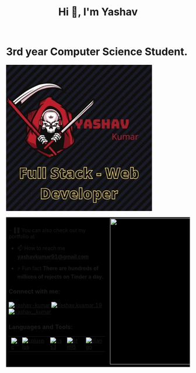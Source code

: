 
<h1 align="center">Hi 👋, I'm Yashav</h1>
<br/>
<h1>3rd year Computer Science Student.</h1>

<img src="Yashav.jpg" height="400"/>
 
<table bgcolor="black" border="0" >
 <tr>
   <td>
- 👨‍💻 You can also check out my portfolio at 

- 📫 How to reach me **yashavkumar91@gmail.com**

- ⚡ Fun fact **There are hundreds of millions of rejects on Tinder a day.**

<h3 >Connect with me:</h3>
<p >

<a href="https://www.linkedin.com/in/yashav-kumar/" target="blank"><img align="center" src="https://cdn.jsdelivr.net/npm/simple-icons@3.0.1/icons/linkedin.svg" alt="yashav-kumar" height="30" width="40" /></a>
<a href="https://www.facebook.com/Yashav.kumar.19" target="blank"><img align="center" src="https://cdn.jsdelivr.net/npm/simple-icons@3.0.1/icons/facebook.svg" alt="Yashav.kuamar.19" height="30" width="40" /></a>
<a href="https://www.instagram.com/yashav__kumar/" target="blank"><img align="center" src="https://cdn.jsdelivr.net/npm/simple-icons@3.0.1/icons/instagram.svg" alt="yashav__kumar" height="30" width="40" /></a>
</p>

<h3 align="left">Languages and Tools:</h3>
 
 <table algin="left" border="0">
    <tr>
      <td>
  <a href="https://www.cprogramming.com/" target="_blank"> <img src="https://devicons.github.io/devicon/devicon.git/icons/c/c-original.svg" alt="c" width="40" height="40"/> </a>
      </td>
      <td>
  <a href="https://www.w3schools.com/cpp/" target="_blank"> <img src="https://devicons.github.io/devicon/devicon.git/icons/cplusplus/cplusplus-original.svg" alt="cplusplus" width="40" height="40"/> </a>
      </td>
      <td>
  <a href="https://www.w3schools.com/css/" target="_blank"> <img src="https://devicons.github.io/devicon/devicon.git/icons/css3/css3-original-wordmark.svg" alt="css3" width="40" height="40"/> </a> 
      </td>
      <td>     
<a href="https://www.w3.org/html/" target="_blank"> <img src="https://devicons.github.io/devicon/devicon.git/icons/html5/html5-original-wordmark.svg" alt="html5" width="40" height="40"/> </a> 
      </td>
    <td>
<a href="https://djangoproject.com" target="_blank"> <img src="https://cdn.jsdelivr.net/npm/simple-icons@3.0.1/icons/django.svg" alt="django" width="40" height="40" />
</a>
  </td>
    </tr>
  </table>
  
  </td>
  <td>
<img  src="https://media.giphy.com/media/26BRsu22GkM7hKu3e/source.gif"  width="400" height="400">
  </td>
  
  </tr>
  </table>







